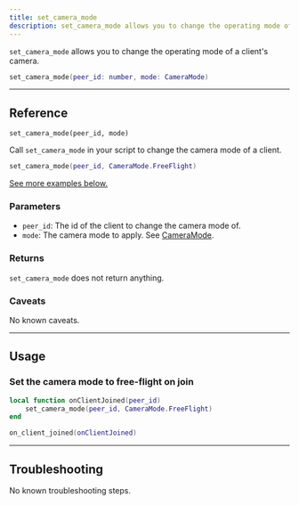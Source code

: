 ```yaml
---
title: set_camera_mode
description: set_camera_mode allows you to change the operating mode of a client's camera.
---
```


`set_camera_mode` allows you to change the operating mode of a client's camera.

```lua
set_camera_mode(peer_id: number, mode: CameraMode)
```

-----

## Reference

`set_camera_mode(peer_id, mode)`

Call `set_camera_mode` in your script to change the camera mode of a client.

```lua
set_camera_mode(peer_id, CameraMode.FreeFlight)
```

[See more examples below.](#usage)

### Parameters

- `peer_id`: The id of the client to change the camera mode of.
- `mode`: The camera mode to apply. See [CameraMode](../cameramode/).

### Returns

`set_camera_mode` does not return anything.

### Caveats

No known caveats.

-----

## Usage

### Set the camera mode to free-flight on join

```lua
local function onClientJoined(peer_id)
    set_camera_mode(peer_id, CameraMode.FreeFlight)
end

on_client_joined(onClientJoined)
```

-----

## Troubleshooting

No known troubleshooting steps.